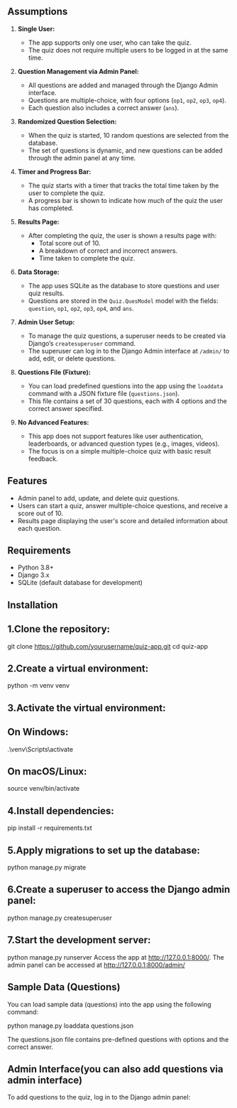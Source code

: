 
## Assumptions

1. **Single User:**
   - The app supports only one user, who can take the quiz.
   - The quiz does not require multiple users to be logged in at the same time.

2. **Question Management via Admin Panel:**
   - All questions are added and managed through the Django Admin interface.
   - Questions are multiple-choice, with four options (`op1`, `op2`, `op3`, `op4`).
   - Each question also includes a correct answer (`ans`).

3. **Randomized Question Selection:**
   - When the quiz is started, 10 random questions are selected from the database.
   - The set of questions is dynamic, and new questions can be added through the admin panel at any time.

4. **Timer and Progress Bar:**
   - The quiz starts with a timer that tracks the total time taken by the user to complete the quiz.
   - A progress bar is shown to indicate how much of the quiz the user has completed.

5. **Results Page:**
   - After completing the quiz, the user is shown a results page with:
     - Total score out of 10.
     - A breakdown of correct and incorrect answers.
     - Time taken to complete the quiz.

6. **Data Storage:**
   - The app uses SQLite as the database to store questions and user quiz results.
   - Questions are stored in the `Quiz.QuesModel` model with the fields: `question`, `op1`, `op2`, `op3`, `op4`, and `ans`.

7. **Admin User Setup:**
   - To manage the quiz questions, a superuser needs to be created via Django’s `createsuperuser` command.
   - The superuser can log in to the Django Admin interface at `/admin/` to add, edit, or delete questions.

8. **Questions File (Fixture):**
   - You can load predefined questions into the app using the `loaddata` command with a JSON fixture file (`questions.json`).
   - This file contains a set of 30 questions, each with 4 options and the correct answer specified.

9. **No Advanced Features:**
   - This app does not support features like user authentication, leaderboards, or advanced question types (e.g., images, videos).
   - The focus is on a simple multiple-choice quiz with basic result feedback.

## Features

- Admin panel to add, update, and delete quiz questions.
- Users can start a quiz, answer multiple-choice questions, and receive a score out of 10.
- Results page displaying the user's score and detailed information about each question.

## Requirements

- Python 3.8+
- Django 3.x
- SQLite (default database for development)

## Installation

## 1.Clone the repository:
git clone https://github.com/yourusername/quiz-app.git
cd quiz-app

## 2.Create a virtual environment:
python -m venv venv

## 3.Activate the virtual environment:
## On Windows:
  .\venv\Scripts\activate

## On macOS/Linux:
  source venv/bin/activate

## 4.Install dependencies:
pip install -r requirements.txt

## 5.Apply migrations to set up the database:
python manage.py migrate

## 6.Create a superuser to access the Django admin panel:
python manage.py createsuperuser

## 7.Start the development server:
python manage.py runserver
Access the app at http://127.0.0.1:8000/. The admin panel can be accessed at http://127.0.0.1:8000/admin/
 

## Sample Data (Questions)
You can load sample data (questions) into the app using the following command:

python manage.py loaddata questions.json

The questions.json file contains pre-defined questions with options and the correct answer.

## Admin Interface(you can also add questions via admin interface)
To add questions to the quiz, log in to the Django admin panel:

